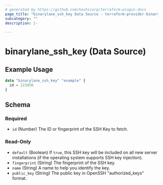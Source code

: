 ```yaml
---
# generated by https://github.com/hashicorp/terraform-plugin-docs
page_title: "binarylane_ssh_key Data Source - terraform-provider-binarylane"
subcategory: ""
description: |-
  
---
```


# binarylane_ssh_key (Data Source)



## Example Usage

```terraform
data "binarylane_ssh_key" "example" {
  id = 123456
}
```

<!-- schema generated by tfplugindocs -->
## Schema

### Required

- `id` (Number) The ID or fingerprint of the SSH Key to fetch.

### Read-Only

- `default` (Boolean) If `true`, this SSH key will be included on all new server installations (if the operating system supports SSH key injection).
- `fingerprint` (String) The fingerprint of the SSH key.
- `name` (String) A name to help you identify the key.
- `public_key` (String) The public key in OpenSSH "authorized_keys" format.
